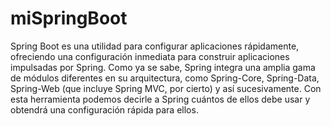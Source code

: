 # miSpringBoot
Spring Boot es una utilidad para configurar aplicaciones rápidamente, ofreciendo una configuración inmediata para construir aplicaciones impulsadas por Spring. Como ya se sabe, Spring integra una amplia gama de módulos diferentes en su arquitectura, como Spring-Core, Spring-Data, Spring-Web (que incluye Spring MVC, por cierto) y así sucesivamente. Con esta herramienta podemos decirle a Spring cuántos de ellos debe usar y obtendrá una configuración rápida para ellos.
